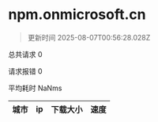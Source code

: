 
  # npm.onmicrosoft.cn

  > 更新时间 2025-08-07T00:56:28.028Z
  
  总共请求 0

  请求报错 0

  平均耗时 NaNms

|城市|ip|下载大小|速度|
|-----|----------|---|---|

  
